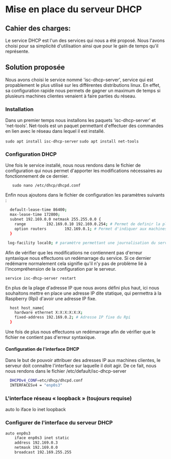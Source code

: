 # Mise en place du serveur DHCP

## Cahier des charges:
 Le service DHCP est l'un des services qui nous a été proposé. 
 Nous l'avons choisi pour sa simplicité d'utilisation ainsi que pour le gain de temps qu'il représente.

## Solution proposée
Nous avons choisi le service nommé  'isc-dhcp-server', service qui est propablement le plus utilisé sur les différentes distributions linux.
En effet, sa configuration rapide nous permets de gagner un maximum de temps si plusieurs machines clientes venaient à faire parties du réseau.

### Installation

Dans un premier temps nous installons les paquets 'isc-dhcp-server' et 'net-tools'.
Net-tools est un paquet permettant d'effectuer des commandes en lien avec le réseau dans lequel il est installé.


`sudo apt install isc-dhcp-server`
`sudo apt install net-tools`

### Configuration DHCP

Une fois le service installé, nous nous rendons dans le fichier de configuration qui nous permet d'apporter les
modifications nécessaires au fonctionnement de ce dernier.

``` 
   sudo nano /etc/dhcp/dhcpd.conf
```
Enfin nous ajoutons dans le fichier de configuration les paramètres suivants :

  ```bash title="/etc/dhcp/dhcpd.conf" linenums="1"
    default-lease-time 86400;
    max-lease-time 172800;
    subnet 192.169.0.0 netmask 255.255.0.0 {
	  range			192.169.0.10 192.169.0.254; # Permet de definir la plage d'adresse.
	  option routers		192.169.0.1; # Permet d'indiquer aux machines clientes l'IP du routeur.
    }

   log-facility local0; # paramètre permettant une journalisation du service DHCP
  ```
Afin de vérifier que les modifications ne contiennent pas d'erreur syntaxique nous effectuons un redémarrage du service. Si ce dernier redémarre normalement cela signifie qu'il n'y pas de problème lié à l'incompréhension de la configuration par le serveur.

  `service isc-dhcp-server restart`
  
En plus de la plage d'adresse IP que nous avons défini plus haut, ici nous souhaitons mettre en place une adresse IP dite statique, qui permettra à la Raspberry (Rpi) d'avoir une adresse IP fixe.
  

  ```bash title="/etc/dhcp/dhcpd.conf" linenums="1"
    host host_name{
      hardware ethernet X:X:X:X:X:X;
      fixed-address 192.169.0.2; # Adresse IP fixe du Rpi
    }
  ```
  
Une fois de plus nous effectuons un redémarrage afin de vérifier que le fichier ne contient pas d'erreur syntaxique.
 
  
#### Configuration de l'interface DHCP

Dans le but de pouvoir attribuer des adresses IP aux machines clientes, le serveur doit connaître l'interface sur laquelle il doit agir.
De ce fait, nous nous rendons dans le fichier /etc/default/isc-dhcp-server

  ```bash title="/etc/default/isc-dhcp-server" linenums="1"
	DHCPDv4_CONF=etc/dhcp/dhcpd.conf
	INTERFACESv4 = "enp0s3"
  ```
 
### L'interface réseau « loopback » (toujours requise)
auto lo
iface lo inet loopback

### Configurer de l'interface du serveur DHCP

```bash title="/etc/network/interfaces" linenums="1"
auto enp0s3
    iface enp0s3 inet static
    address 192.169.0.3
    netmask 192.169.0.0
    broadcast 192.169.255.255
  ```
